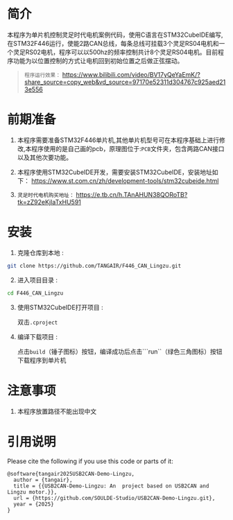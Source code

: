 

# 简介
   本程序为单片机控制灵足时代电机案例代码，使用C语言在STM32CubeIDE编写,在STM32F446运行，使能2路CAN总线，每条总线可挂载3个灵足RS04电机和一个灵足RS02电机，程序可以以500hz的频率控制共计8个灵足RS04电机。目前程序功能为以位置控制的方式让电机回到初始位置之后做正弦摆动。

   >  ```程序运行效果：``` https://www.bilibili.com/video/BV17yQeYaEmK/?share_source=copy_web&vd_source=97170e52311d304767c925aed213e556



# 前期准备
1. 本程序需要准备STM32F446单片机,其他单片机型号可在本程序基础上进行修改,本程序使用的是自己画的pcb，原理图位于:```PCB```文件夹，包含两路CAN接口以及其他次要功能。

2. 本程序使用STM32CubeIDE开发，需要安装STM32CubeIDE，安装地址如下：
https://www.st.com.cn/zh/development-tools/stm32cubeide.html

3. ```灵足时代电机购买地址：```
https://e.tb.cn/h.TAnAHUN38QORoTB?tk=zZ92eKjIaTxHU591



# 安装
1. 克隆仓库到本地 :
```bash
git clone https://github.com/TANGAIR/F446_CAN_Lingzu.git
```
2. 进入项目目录 :
```bash
cd F446_CAN_Lingzu
```
3. 使用STM32CubeIDE打开项目 :

    双击```.cproject``` 

4. 编译下载项目 :

    点击```build```（锤子图标）按钮，编译成功后点击```run``（绿色三角图标）按钮下载程序到单片机





# 注意事项
1. 本程序放置路径不能出现中文







# 引用说明

Please cite the following if you use this code or parts of it:

```
@software{tangair2025USB2CAN-Demo-Lingzu,
  author = {tangair},
  title = {{USB2CAN-Demo-Lingzu: An  project based on USB2CAN and Lingzu motor.}},
  url = {https://github.com/SOULDE-Studio/USB2CAN-Demo-Lingzu.git},
  year = {2025}
}
```


